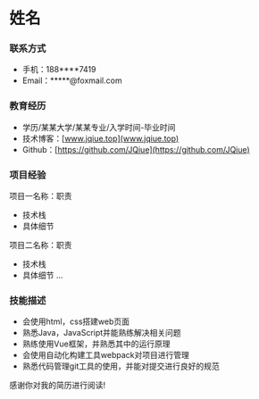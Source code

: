 # 姓名

### 联系方式

- 手机：188****7419
- Email：*****@foxmail.com

### 教育经历

- 学历/某某大学/某某专业/入学时间-毕业时间
- 技术博客：[www.jqiue.top](www.jqiue.top)
- Github：[https://github.com/JQiue](https://github.com/JQiue)

### 项目经验
项目一名称：职责
- 技术栈
- 具体细节

项目二名称：职责
- 技术栈
- 具体细节
...

### 技能描述

+ 会使用html，css搭建web页面
+ 熟悉Java，JavaScript并能熟练解决相关问题
+ 熟练使用Vue框架，并熟悉其中的运行原理
+ 会使用自动化构建工具webpack对项目进行管理
+ 熟悉代码管理git工具的使用，并能对提交进行良好的规范

感谢你对我的简历进行阅读!

